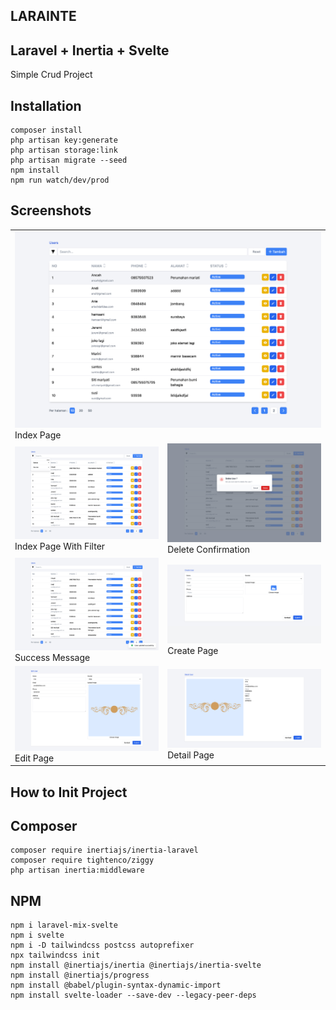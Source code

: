## LARAINTE
Laravel + Inertia + Svelte
-------
Simple Crud Project

## Installation
```
composer install
php artisan key:generate
php artisan storage:link
php artisan migrate --seed
npm install
npm run watch/dev/prod
```


## Screenshots
<table>
    <tr>
        <td colspan="2">
            <img src="public/images/index.jpeg" width="1000" />
            <div>Index Page</div>
        </td>
    </tr>
    <tr>
        <td>
            <img src="public/images/index-filter.jpeg" width="500" />
            <div>Index Page With Filter</div>
        </td>
        <td>
            <img src="public/images/index-delete.jpeg" width="500" />
            <div>Delete Confirmation</div>
        </td>
    </tr>
    <tr>
        <td>
            <img src="public/images/index-success.jpeg" width="500" />
            <div>Success Message</div>
        </td>
        <td>
            <img src="public/images/create.jpeg" width="500" />
            <div>Create Page</div>
        </td>
    </tr>
    <tr>
        <td>
            <img src="public/images/edit.jpeg" width="500" />
            <div>Edit Page</div>
        </td>
        <td>
            <img src="public/images/detail.jpeg" width="500" />
            <div>Detail Page</div>
        </td>
    </tr>
</table>



## How to Init Project
## Composer
```
composer require inertiajs/inertia-laravel
composer require tightenco/ziggy
php artisan inertia:middleware

```

## NPM
```
npm i laravel-mix-svelte
npm i svelte
npm i -D tailwindcss postcss autoprefixer
npx tailwindcss init
npm install @inertiajs/inertia @inertiajs/inertia-svelte
npm install @inertiajs/progress
npm install @babel/plugin-syntax-dynamic-import
npm install svelte-loader --save-dev --legacy-peer-deps
```